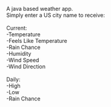A java based weather app. <br/>
Simply enter a US city name to receive: <br/>
<br/>
Current: <br/>
-Temperature <br/>
-Feels Like Temperature <br/>
-Rain Chance <br/>
-Humidity <br/>
-Wind Speed <br/>
-Wind Direction <br/>
<br/>
Daily: <br/>
-High <br/>
-Low <br/>
-Rain Chance

